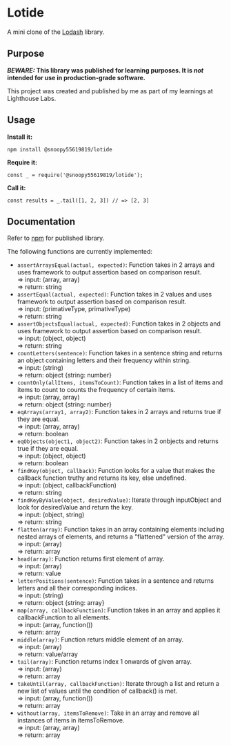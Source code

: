 # Lotide

A mini clone of the [Lodash](https://lodash.com) library.

## Purpose

**_BEWARE:_ This library was published for learning purposes. It is _not_ intended for use in production-grade software.**

This project was created and published by me as part of my learnings at Lighthouse Labs. 

## Usage

**Install it:**

`npm install @snoopy55619819/lotide`

**Require it:**

`const _ = require('@snoopy55619819/lotide');`

**Call it:**

`const results = _.tail([1, 2, 3]) // => [2, 3]`

## Documentation

Refer to [npm](https://www.npmjs.com/package/@snoopy55619819/lotide) for published library.  

The following functions are currently implemented:

* `assertArraysEqual(actual, expected)`: Function takes in 2 arrays and uses framework to output assertion based on comparison result.  
  => input: (array, array)  
  => return: string
* `assertEqual(actual, expected)`: Function takes in 2 values and uses framework to output assertion based on comparison result.  
  => input: (primativeType, primativeType)  
  => return: string
* `assertObjectsEqual(actual, expected)`: Function takes in 2 objects and uses framework to output assertion based on comparison result.  
  => input: (object, object)  
  => return: string
* `countLetters(sentence)`: Function takes in a sentence string and returns an object containing letters and their frequency within string.  
  => input: (string)  
  => return: object {string: number}
* `countOnly(allItems, itemsToCount)`: Function takes in a list of items and items to count to counts the frequency of certain items.  
  => input: (array, array)  
  => return: object {string: number}
* `eqArrays(array1, array2)`: Function takes in 2 arrays and returns true if they are equal.  
  => input: (array, array)  
  => return: boolean 
* `eqObjects(object1, object2)`: Function takes in 2 onbjects and returns true if they are equal.  
  => input: (object, object)  
  => return: boolean
* `findKey(object, callback)`: Function looks for a value that makes the callback function truthy and returns its key, else undefined.  
  => input: (object, callbackFunction)  
  => return: string
* `findKeyByValue(object, desiredValue)`: Iterate through inputObject and look for desiredValue and return the key.  
  => input: (object, string)  
  => return: string
* `flatten(array)`: Function takes in an array containing elements including nested arrays of elements, and returns a "flattened" version of the array.  
  => input: (array)  
  => return: array
* `head(array)`: Function returns first element of array.  
  => input: (array)  
  => return: value
* `letterPositions(sentence)`: Function takes in a sentence and returns letters and all their corresponding indices.  
  => input: (string)  
  => return: object {string: array}
* `map(array, callbackFunction)`: Function takes in an array and applies it callbackFunction to all elements.  
  => input: (array, function())  
  => return: array
* `middle(array)`: Function returs middle element of an array.  
  => input: (array)  
  => return: value/array
* `tail(array)`: Function returns index 1 onwards of given array.  
  => input: (array)  
  => return: array
* `takeUntil(array, callbackFunction)`: Iterate through a list and return a new list of values until the condition of callback() is met.  
  => input: (array, function())  
  => return: array
* `without(array, itemsToRemove)`: Take in an array and remove all instances of items in itemsToRemove.  
  => input: (array, array)  
  => return: array
